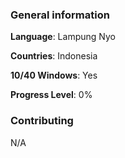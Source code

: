 ### General information
**Language**: Lampung Nyo

**Countries**: Indonesia

**10/40 Windows**: Yes

**Progress Level**: 0%

### Contributing
N/A
